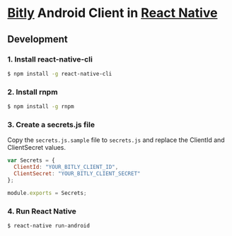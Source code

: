 # [Bitly](https://bitly.com/) Android Client in [React Native](https://facebook.github.io/react-native/)

## Development

### 1. Install react-native-cli

```bash
$ npm install -g react-native-cli
```

### 2. Install rnpm

```bash
$ npm install -g rnpm
```

### 3. Create a secrets.js file

Copy the `secrets.js.sample` file to `secrets.js` and replace the ClientId and ClientSecret values.

```javascript
var Secrets = {
  ClientId: "YOUR_BITLY_CLIENT_ID",
  ClientSecret: "YOUR_BITLY_CLIENT_SECRET"
};

module.exports = Secrets;
```

### 4. Run React Native

```bash
$ react-native run-android
```

